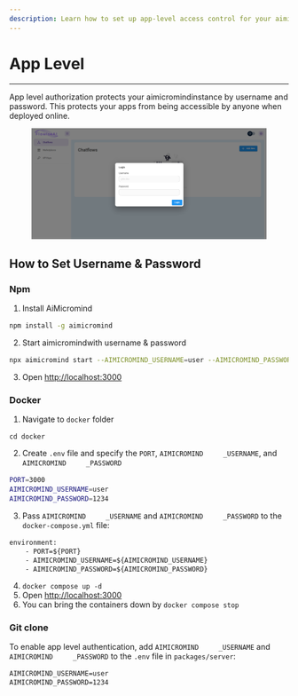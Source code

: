 ```yaml
---
description: Learn how to set up app-level access control for your aimicromindinstances
---
```


# App Level

***

App level authorization protects your aimicromindinstance by username and password. This protects your apps from being accessible by anyone when deployed online.

<figure><img src="../../.gitbook/assets/image (2) (1) (1) (1) (1) (1) (1) (1) (1) (1) (1) (1) (1) (1) (1) (1) (1) (1) (1) (1) (1) (1) (1).png" alt=""><figcaption></figcaption></figure>

## How to Set Username & Password

### Npm

1. Install AiMicromind     

```bash
npm install -g aimicromind     
```

2. Start aimicromindwith username & password

```bash
npx aimicromind start --AIMICROMIND_USERNAME=user --AIMICROMIND_PASSWORD=1234
```

3. Open [http://localhost:3000](http://localhost:3000)

### Docker

1. Navigate to `docker` folder

```
cd docker
```

2. Create `.env` file and specify the `PORT`, `AIMICROMIND     _USERNAME`, and `AIMICROMIND     _PASSWORD`

```sh
PORT=3000
AIMICROMIND_USERNAME=user
AIMICROMIND_PASSWORD=1234
```

3. Pass `AIMICROMIND     _USERNAME` and `AIMICROMIND     _PASSWORD` to the `docker-compose.yml` file:

```
environment:
    - PORT=${PORT}
    - AIMICROMIND_USERNAME=${AIMICROMIND_USERNAME}
    - AIMICROMIND_PASSWORD=${AIMICROMIND_PASSWORD}
```

4. `docker compose up -d`
5. Open [http://localhost:3000](http://localhost:3000)
6. You can bring the containers down by `docker compose stop`

### Git clone

To enable app level authentication, add `AIMICROMIND     _USERNAME` and `AIMICROMIND     _PASSWORD` to the `.env` file in `packages/server`:

```
AIMICROMIND_USERNAME=user
AIMICROMIND_PASSWORD=1234
```
